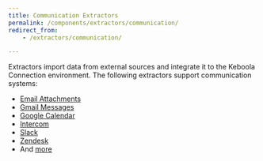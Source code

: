 ```yaml
---
title: Communication Extractors
permalink: /components/extractors/communication/
redirect_from:
    - /extractors/communication/

---
```


Extractors import data from external sources and integrate it to the Keboola Connection environment.
The following extractors support communication systems: 

- [Email Attachments](/components/extractors/communication/email-attachments/) 
- [Gmail Messages](/components/extractors/communication/gmail/) 
- [Google Calendar](/components/extractors/communication/google-calendar)
- [Intercom](/components/extractors/communication/intercom/) 
- [Slack](/components/extractors/communication/slack/) 
- [Zendesk](/components/extractors/communication/zendesk/) 
- And [more](https://components.keboola.com/components)
